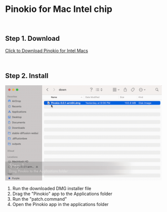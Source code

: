 # Pinokio for Mac Intel chip

<br>

## Step 1. Download

<a href="https://github.com/pinokiocomputer/pinokio/releases/download/0.0.124/Pinokio-0.0.124.dmg" class='btn'>Click to Download Pinokio for Intel Macs</a>

<br>

## Step 2. Install

![macinstall.gif](macinstall.gif)

1. Run the downloaded DMG installer file
2. Drag the "Pinokio" app to the Applications folder
3. Run the "patch.command"
4. Open the Pinokio app in the applications folder
